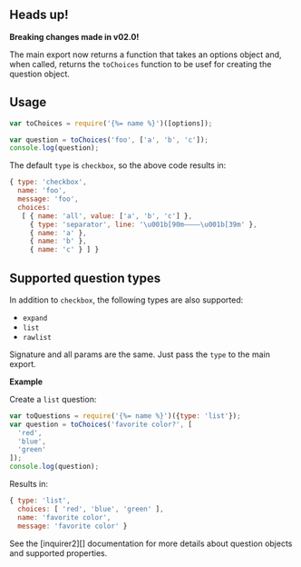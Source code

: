 ## Heads up!

**Breaking changes made in v02.0!**

The main export now returns a function that takes an options object and, when called, returns the `toChoices` function to be usef for creating the question object.

## Usage

```js
var toChoices = require('{%= name %}')([options]);

var question = toChoices('foo', ['a', 'b', 'c']);
console.log(question);
```

The default `type` is `checkbox`, so the above code results in:

```js
{ type: 'checkbox',
  name: 'foo',
  message: 'foo',
  choices:
   [ { name: 'all', value: ['a', 'b', 'c'] },
     { type: 'separator', line: '\u001b[90m————\u001b[39m' },
     { name: 'a' },
     { name: 'b' },
     { name: 'c' } ] }
```

## Supported question types

In addition to `checkbox`, the following types are also supported:

- `expand`
- `list`
- `rawlist`

Signature and all params are the same. Just pass the `type` to the main export. 

**Example**

Create a `list` question:

```js
var toQuestions = require('{%= name %}')({type: 'list'});
var question = toChoices('favorite color?', [
  'red',
  'blue',
  'green'
]);
console.log(question);
```

Results in:

```js
{ type: 'list',
  choices: [ 'red', 'blue', 'green' ],
  name: 'favorite color',
  message: 'favorite color' }
```

See the [inquirer2][] documentation for more details about question objects and supported properties.
